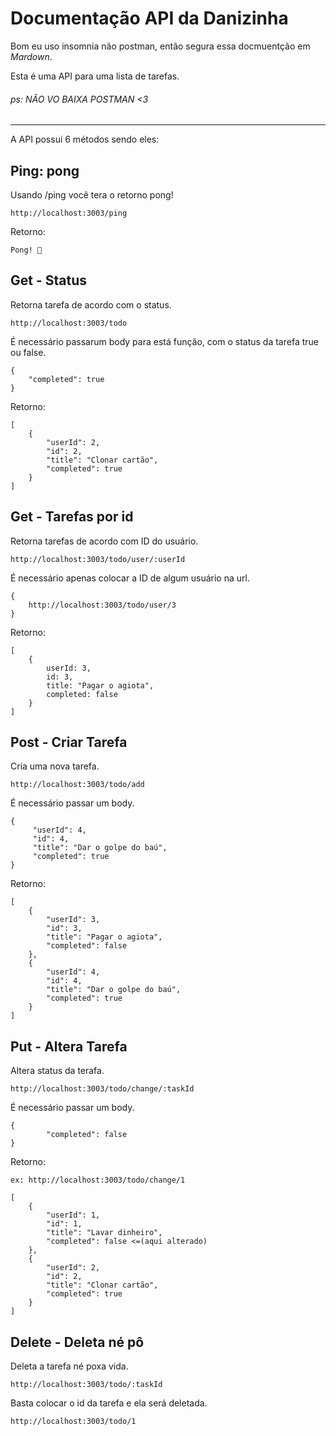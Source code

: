 # Documentação API da Danizinha
Bom eu uso insomnia não postman, então segura essa docmuentção em _Mardown_.

Esta é uma API para uma lista de tarefas.

###### ps: NÃO VO BAIXA POSTMAN <3
___
A API possui 6 métodos sendo eles:

## Ping: pong

Usando /ping você tera o retorno pong!

~~~~
http://localhost:3003/ping 
~~~~
Retorno:
~~~
Pong! 🏓
~~~
## Get - Status

Retorna tarefa de acordo com o status.

~~~~
http://localhost:3003/todo
~~~~

É necessário passarum body para está função, com o status da tarefa true ou false.
~~~
{
	"completed": true
}
~~~

Retorno:
~~~
[
	{
		"userId": 2,
		"id": 2,
		"title": "Clonar cartão",
		"completed": true
	}
]
~~~
## Get - Tarefas por id


Retorna tarefas de acordo com ID do usuário.

~~~~
http://localhost:3003/todo/user/:userId
~~~~

É necessário apenas colocar a ID de algum usuário na url.
~~~
{
	http://localhost:3003/todo/user/3
}
~~~

Retorno:
~~~
[
    {
        userId: 3,
        id: 3,
        title: "Pagar o agiota",
        completed: false
    }
]
~~~
## Post - Criar Tarefa

Cria uma nova tarefa.

~~~~
http://localhost:3003/todo/add
~~~~

É necessário passar um body.
~~~
{
	 "userId": 4,
     "id": 4,
     "title": "Dar o golpe do baú",
     "completed": true
}
~~~

Retorno:
~~~
[
	{
		"userId": 3,
		"id": 3,
		"title": "Pagar o agiota",
		"completed": false
	},
	{
		"userId": 4,
		"id": 4,
		"title": "Dar o golpe do baú",
		"completed": true
	}
]
~~~
## Put - Altera Tarefa

Altera status da terafa.

~~~~
http://localhost:3003/todo/change/:taskId
~~~~

É necessário passar um body.
~~~
{
		"completed": false
}
~~~

Retorno:
~~~
ex: http://localhost:3003/todo/change/1

[
	{
		"userId": 1,
		"id": 1,
		"title": "Lavar dinheiro",
		"completed": false <=(aqui alterado)
	},
	{
		"userId": 2,
		"id": 2,
		"title": "Clonar cartão",
		"completed": true
	}
]
~~~
## Delete - Deleta né pô

Deleta a tarefa né poxa vida.

~~~~
http://localhost:3003/todo/:taskId
~~~~

Basta colocar o id da tarefa e ela será deletada.
~~~~
http://localhost:3003/todo/1
~~~~